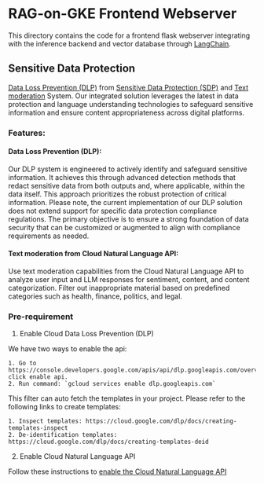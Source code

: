 # RAG-on-GKE Frontend Webserver

This directory contains the code for a frontend flask webserver integrating with the inference
backend and vector database through [LangChain](https://python.langchain.com/docs/get_started/introduction).

## Sensitive Data Protection
[Data Loss Prevention (DLP)](https://cloud.google.com/security/products/dlp?hl=en) from [Sensitive Data Protection (SDP)](https://cloud.google.com/sensitive-data-protection/docs) and [Text moderation](https://cloud.google.com/natural-language/docs/moderating-text) System. Our integrated solution leverages the latest in data protection and language understanding technologies to safeguard sensitive information and ensure content appropriateness across digital platforms.

### Features:

#### Data Loss Prevention (DLP): 
Our DLP system is engineered to actively identify and safeguard sensitive information. It achieves this through advanced detection methods that redact sensitive data from both outputs and, where applicable, within the data itself. This approach prioritizes the robust protection of critical information. Please note, the current implementation of our DLP solution does not extend support for specific data protection compliance regulations. The primary objective is to ensure a strong foundation of data security that can be customized or augmented to align with compliance requirements as needed.
#### Text moderation from Cloud Natural Language API: 
Use text moderation capabilities from the Cloud Natural Language API to analyze user input and LLM responses for sentiment, content, and content categorization. Filter out inappropriate material based on predefined categories such as health, finance, politics, and legal.
### Pre-requirement
1. Enable Cloud Data Loss Prevention (DLP)

We have two ways to enable the api:

    1. Go to https://console.developers.google.com/apis/api/dlp.googleapis.com/overview click enable api.
    2. Run command: `gcloud services enable dlp.googleapis.com`

This filter can auto fetch the templates in your project. Please refer to the following links to create templates:

    1. Inspect templates: https://cloud.google.com/dlp/docs/creating-templates-inspect
    2. De-identification templates: https://cloud.google.com/dlp/docs/creating-templates-deid

2. Enable Cloud Natural Language API

Follow these instructions to [enable the Cloud Natural Language API](https://cloud.google.com/natural-language/docs/setup#api)
